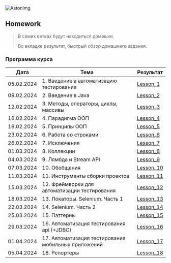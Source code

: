 <img src="https://storage.yandexcloud.net/dev.astonsite.s3backet/aston-redisign/common/logo/AstonLogo_dark.svg" title="AstonImg"/>
&nbsp;

## Homework

> В самих ветках будут находиться домашки.
>
> Во вкладке результат, быстрый обзор домашнего задания.

### Программа курса

| Дата       | Тема                                                | Результат                                                                      |
|------------|-----------------------------------------------------|--------------------------------------------------------------------------------|
| 05.02.2024 | 1. Введение в автоматизацию тестирования            | [Lesson_1](./README.md#)                                                       |
| 09.02.2024 | 2. Введение в Java                                  | [Lesson_2](https://github.com/Samuseu/Astondevs_HW/tree/Lesson_2/lesson_2.md#) |
| 12.02.2024 | 3. Методы, операторы, циклы, массивы                | [Lesson_3](https://github.com/Samuseu/Astondevs_HW/tree/Lesson_3/lesson_3.md#) |
| 16.02.2024 | 4. Парадигма ООП                                    | [Lesson_4](./lesson_4/lesson_4.md#)                                            |
| 19.02.2024 | 5. Принципы ООП                                     | [Lesson_5](./lesson_5/lesson_5.md#)                                            |
| 23.02.2024 | 6. Работа со строками                               | [Lesson_6](./lesson_6/lesson_6.md#)                                            |
| 26.02.2024 | 7. Исключения                                       | [Lesson_7](./lesson_7/lesson_7.md#)                                            |
| 01.03.2024 | 8. Коллекции                                        | [Lesson_8](./lesson_8/lesson_8.md#)                                            |
| 04.03.2024 | 9. Лямбда и Stream API                              | [Lesson_9](./lesson_9/lesson_9.md#)                                            |
| 07.03.2024 | 10. Обобщения                                       | [Lesson_10](./lesson_10/lesson_10.md#)                                         |
| 11.03.2024 | 11. Инструменты сборки проектов                     | [Lesson_11](./lesson_11/lesson_11.md#)                                         |
| 15.03.2024 | 12. Фреймворки для автоматизации тестирования       | [Lesson_12](./lesson_12/lesson_12.md#)                                         |
| 18.03.2024 | 13. Локаторы. Selenium. Часть 1                     | [Lesson_13](./lesson_13/lesson_13.md#)                                         |
| 22.03.2024 | 14. Selenium. Часть 2                               | [Lesson_14](./lesson_14/lesson_14.md#)                                         |
| 25.03.2024 | 15. Паттерны                                        | [Lesson_15](./lesson_15/lesson_15.md#)                                         |
| 29.03.2024 | 16. Автоматизация тестирования api (+JDBC)          | [Lesson_16](./lesson_16/lesson_16.md#)                                         |
| 01.04.2024 | 17. Автоматизация тестирования мобильных приложений | [Lesson_17](./lesson_17/lesson_17.md#)                                         |
| 05.04.2024 | 18. Репортеры                                       | [Lesson_18](./lesson_18/lesson_18.md#)                                         |

